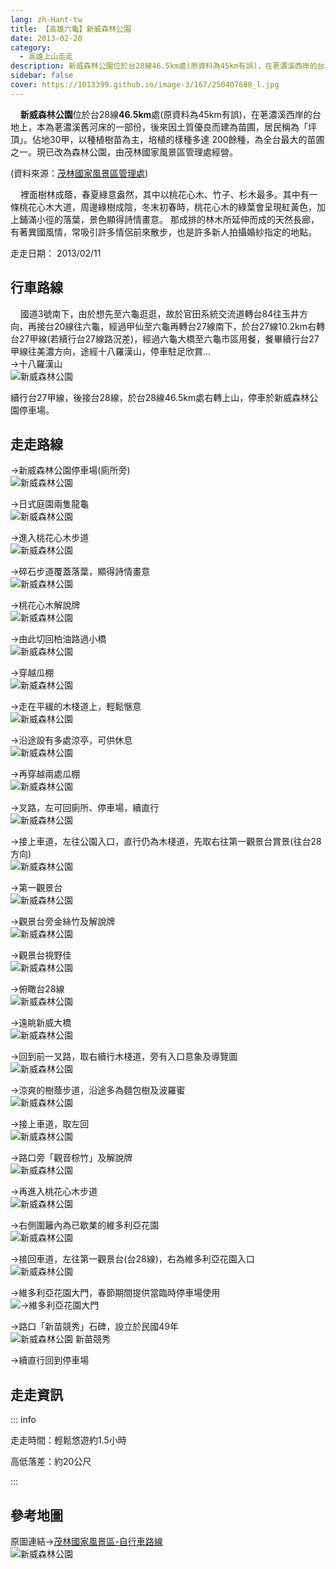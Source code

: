 ```yaml
---
lang: zh-Hant-tw
title: 【高雄六龜】新威森林公園
date: 2013-02-20
category: 
  - 高雄上山走走
description: 新威森林公園位於台28線46.5km處(原資料為45km有誤)，在荖濃溪西岸的台地上，本為荖濃溪舊河床的一部份，後來因土質優良而建為苗圃，居民稱為「坪頂」。佔地30甲，以種植樹苗為主，培植的樣種多達 200餘種，為全台最大的苗圃之一。現已改為森林公園，由茂林國家風景區管理處經營。
sidebar: false
cover: https://1013399.github.io/image-3/167/250407688_l.jpg
---
```


    **新威森林公園**位於台28線**46.5km**處(原資料為45km有誤)，在荖濃溪西岸的台地上，本為荖濃溪舊河床的一部份，後來因土質優良而建為苗圃，居民稱為「坪頂」。佔地30甲，以種植樹苗為主，培植的樣種多達 200餘種，為全台最大的苗圃之一。現已改為森林公園，由茂林國家風景區管理處經營。

(資料來源：[茂林國家風景區管理處](http://www.maolin-nsa.gov.tw/user/Article.aspx?Lang=1&SNo=04000075))  

<!-- more -->

    裡面樹林成蔭，春夏綠意盎然，其中以桃花心木、竹子、杉木最多。其中有一條桃花心木大道，周邊綠樹成陰，冬末初春時，桃花心木的綠葉會呈現紅黃色，加上鋪滿小徑的落葉，景色顯得詩情畫意。 那成排的林木所延伸而成的天然長廊，有著異國風情，常吸引許多情侶前來散步，也是許多新人拍攝婚紗指定的地點。

走走日期： 2013/02/11

## 行車路線  
    國道3號南下，由於想先至六龜逛逛，故於官田系統交流道轉台84往玉井方向，再接台20線往六龜，經過甲仙至六龜再轉台27線南下，於台27線10.2km右轉台27甲線(若續行台27線路況差)，經過六龜大橋至六龜市區用餐，餐畢續行台27甲線往美濃方向，途經十八羅漢山，停車駐足欣賞...  
→十八羅漢山  
![新威森林公園](https://1013399.github.io/image-3/167/250219603_l.jpg)

續行台27甲線，後接台28線，於台28線46.5km處右轉上山，停車於新威森林公園停車場。

## 走走路線  
→新威森林公園停車場(廁所旁)  
![新威森林公園](https://1013399.github.io/image-3/167/250219628_l.jpg)

→日式庭園兩隻龍龜  
![新威森林公園](https://1013399.github.io/image-3/167/250219645_l.jpg)

→進入桃花心木步道  
![新威森林公園](https://1013399.github.io/image-3/167/250219637_l.jpg)

→碎石步道覆蓋落葉，顯得詩情畫意  
![新威森林公園](https://1013399.github.io/image-3/167/250219653_l.jpg)

→桃花心木解說牌  
![新威森林公園](https://1013399.github.io/image-3/167/250219657_l.jpg)

→由此切回柏油路過小橋  
![新威森林公園](https://1013399.github.io/image-3/167/250219662_l.jpg)

→穿越瓜棚  
![新威森林公園](https://1013399.github.io/image-3/167/250219676_l.jpg)

→走在平緩的木棧道上，輕鬆愜意  
![新威森林公園](https://1013399.github.io/image-3/167/250219690_l.jpg)

→沿途設有多處涼亭，可供休息  
![新威森林公園](https://1013399.github.io/image-3/167/250219698_l.jpg)

→再穿越兩處瓜棚  
![新威森林公園](https://1013399.github.io/image-3/167/250219710_l.jpg)

→叉路，左可回廁所、停車場，續直行  
![新威森林公園](https://1013399.github.io/image-3/167/250219715_l.jpg)

→接上車道，左往公園入口，直行仍為木棧道，先取右往第一觀景台賞景(往台28方向)  
![新威森林公園](https://1013399.github.io/image-3/167/250219730_l.jpg)

→第一觀景台  
![新威森林公園](https://1013399.github.io/image-3/167/250219734_l.jpg)

→觀景台旁金絲竹及解說牌  
![新威森林公園](https://1013399.github.io/image-3/167/250219747_l.jpg)

→觀景台視野佳  
![新威森林公園](https://1013399.github.io/image-3/167/250407703_l.jpg)

→俯瞰台28線  
![新威森林公園](https://1013399.github.io/image-3/167/250219741_l.jpg)

→遠眺新威大橋  
![新威森林公園](https://1013399.github.io/image-3/167/250407688_l.jpg)

→回到前一叉路，取右續行木棧道，旁有入口意象及導覽圖  
![新威森林公園](https://1013399.github.io/image-3/167/250219759_l.jpg)

→涼爽的樹蔭步道，沿途多為麵包樹及波羅蜜  
![新威森林公園](https://1013399.github.io/image-3/167/250219766_l.jpg)

→接上車道，取左回  
![新威森林公園](https://1013399.github.io/image-3/167/250219784_l.jpg)

→路口旁「觀音棕竹」及解說牌  
![新威森林公園](https://1013399.github.io/image-3/167/250219787_l.jpg)

→再進入桃花心木步道  
![新威森林公園](https://1013399.github.io/image-3/167/250219791_l.jpg)

→右側圍籬內為已歇業的維多利亞花園  
![新威森林公園](https://1013399.github.io/image-3/167/250219835_l.jpg)

→接回車道，左往第一觀景台(台28線)，右為維多利亞花園入口  
![新威森林公園](https://1013399.github.io/image-3/167/250219839_l.jpg)

→維多利亞花園大門，春節期間提供當臨時停車場使用  
![→維多利亞花園大門](https://1013399.github.io/image-3/167/250219845_l.jpg)

→路口「新苗競秀」石碑，設立於民國49年  
![新威森林公園 新苗競秀](https://1013399.github.io/image-3/167/250219849_l.jpg)

→續直行回到停車場


## 走走資訊

::: info

走走時間：輕鬆悠遊約1.5小時

高低落差：約20公尺

:::

## 參考地圖  
原圖連結→[茂林國家風景區-自行車路線](http://www.maolin-nsa.gov.tw/bicycle/bike/line1-1.html)  
![新威森林公園](https://1013399.github.io/image-3/167/250219904_l.jpg)